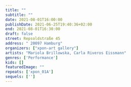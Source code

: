 ```yaml
---
title: ""
subtitle: ""
date: 2021-08-01T16:00:00
publishDate: 2021-06-25T19:40:36+02:00
end: 2021-08-01T16:30:00
draft: false
street: Repsoldstraße 45
address: " 20097 Hamburg"
organizers: ["xpon-art gallery"]
artists: "Mariola Brillowska, Carla Riveros Eissmann"
genres: ['Performance']
kids: []
featuredImage: ""
repeats: ['xpon_01A']
sequels: ['']
---
```


